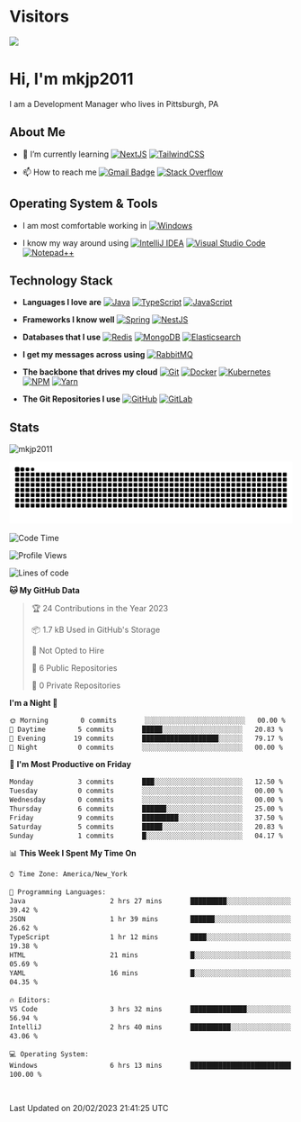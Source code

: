 # Visitors

[![](https://el-psy-congroo-counter.glitch.me/count.svg)](https://glitch.com/~el-psy-congroo-counter)

# Hi, I'm mkjp2011

I am a Development Manager who lives in Pittsburgh, PA

## About Me

- 🌱 I’m currently learning [![NextJS](https://img.shields.io/badge/Next-black??style=flat-square&logo=next.js&logoColor=white)](https://www.elastic.co/) [![TailwindCSS](https://img.shields.io/badge/tailwindcss-%2338B2AC.svg?style=flat-square&logo=tailwind-css&logoColor=white)]()

- 📫 How to reach me [![Gmail Badge](https://img.shields.io/badge/-gmail-c14438?style=flat-square&logo=Gmail&logoColor=ffffff)](mailto:mkjp2011@gmail.com) [![Stack Overflow](https://img.shields.io/badge/-Stackoverflow-FE7A16?style=?style=flat-square&logo=stack-overflow&logoColor=white)]()

## Operating System & Tools

* I am most comfortable working in [![Windows](https://img.shields.io/badge/Windows-0078D6?style=flat-square&logo=windows&logoColor=white)](https://www.microsoft.com/en-us/windows/windows-11)

* I know my way around using [![IntelliJ IDEA](https://img.shields.io/badge/IDE-IntelliJIDEA-000000.svg?style=flat-square&logo=intellij-idea&logoColor=white)](https://www.jetbrains.com/idea/)
[![Visual Studio Code](https://img.shields.io/badge/IDE-Visual%20Studio%20Code-0078d7.svg?style=flat-square&logo=visual-studio-code&logoColor=white)](https://code.visualstudio.com/)
[![Notepad++](https://img.shields.io/badge/Notepad++-90E59A.svg?style=flat-square&logo=notepad%2b%2b&logoColor=black)](https://notepad-plus-plus.org/downloads/)

## Technology Stack

* **Languages I love are** [![Java](https://img.shields.io/badge/Java-%23ED8B00.svg?style=flat-square&logo=java&logoColor=white)](https://www.python.org/)
[![TypeScript](https://img.shields.io/badge/-typescript-%23007ACC.svg?style=flat-square&logo=typescript&logoColor=white)](https://www.typescriptlang.org/)
[![JavaScript](https://img.shields.io/badge/-JavaScript-%23F7DF1C?style=flat-square&logo=javascript&logoColor=000000&labelColor=%23F7DF1C&color=%23FFCE5A)](https://www.javascript.com/)

* **Frameworks I know well** [![Spring](https://img.shields.io/badge/-spring-%236DB33F.svg?style=flat-square&logo=spring&logoColor=white)](https://spring.io/)
[![NestJS](https://img.shields.io/badge/-nestjs-%23E0234E.svg?style=flat-square&logo=nestjs&logoColor=white)](https://nestjs.com/)

* **Databases that I use** [![Redis](https://img.shields.io/badge/-Redis-DC382D?style=flat-square&logo=Redis&logoColor=ffffff)](https://redis.io/)
[![MongoDB](https://img.shields.io/badge/-MongoDB-47A248?style=flat-square&logo=MongoDB&logoColor=ffffff)](https://www.mongodb.com/)
[![Elasticsearch](https://img.shields.io/badge/-Elasticsearch-005571?style=flat-square&logo=Elasticsearch&logoColor=ffffff)](https://www.elastic.co/)

* **I get my messages across using** [![RabbitMQ](https://img.shields.io/badge/-RabbitMQ-FF6600?style=flat-square&logo=RabbitMQ&logoColor=ffffff)](https://www.rabbitmq.com/)

* **The backbone that drives my cloud** [![Git](https://img.shields.io/badge/-Git-%23F05032?style=flat-square&logo=git&logoColor=%23ffffff)](https://git-scm.com/)
[![Docker](https://img.shields.io/badge/-Docker-2496ED?style=flat-square&logo=docker&logoColor=ffffff)](https://www.docker.com/)
[![Kubernetes](https://img.shields.io/badge/-Kubernetes-326CE5?style=flat-square&logo=Kubernetes&logoColor=ffffff)](https://kubernetes.io/) 
[![NPM](https://img.shields.io/badge/NPM-%23CB3837.svg?style=flat-square&logo=npm&logoColor=white)](https://www.npmjs.com/)
[![Yarn](https://img.shields.io/badge/yarn-%232C8EBB.svg?style=flat-square&logo=yarn&logoColor=white)](https://yarnpkg.com/)

* **The Git Repositories I use** [![GitHub](https://img.shields.io/badge/github-%23121011.svg?style=flat-square&logo=github&logoColor=white)](https://github.com/)
[![GitLab](https://img.shields.io/badge/gitlab-%23181717.svg?style=flat-square&logo=gitlab&logoColor=white)](https://about.gitlab.com/)

## Stats

<p><img src="https://github-readme-stats.vercel.app/api?username=mkjp2011&show_icons=true&theme=dracula" alt="mkjp2011" /></p>

![snake gif](https://github.com/mkjp2011/mkjp2011/blob/542c402303ab0ccc75e28f4214b6a2f03a7880a9/github-contribution-grid-snake-dark.svg)

<!--START_SECTION:waka-->
![Code Time](http://img.shields.io/badge/Code%20Time-12%20hrs%2049%20mins-blue)

![Profile Views](http://img.shields.io/badge/Profile%20Views-162-blue)

![Lines of code](https://img.shields.io/badge/From%20Hello%20World%20I%27ve%20Written-0%20lines%20of%20code-blue)

**🐱 My GitHub Data** 

> 🏆 24 Contributions in the Year 2023
 > 
> 📦 1.7 kB Used in GitHub's Storage 
 > 
> 🚫 Not Opted to Hire
 > 
> 📜 6 Public Repositories 
 > 
> 🔑 0 Private Repositories  
 > 
**I'm a Night 🦉** 

```text
🌞 Morning        0 commits       ░░░░░░░░░░░░░░░░░░░░░░░░░   00.00 % 
🌆 Daytime        5 commits       █████░░░░░░░░░░░░░░░░░░░░   20.83 % 
🌃 Evening       19 commits       ███████████████████░░░░░░   79.17 % 
🌙 Night          0 commits       ░░░░░░░░░░░░░░░░░░░░░░░░░   00.00 % 

```
📅 **I'm Most Productive on Friday** 

```text
Monday           3 commits       ███░░░░░░░░░░░░░░░░░░░░░░   12.50 % 
Tuesday          0 commits       ░░░░░░░░░░░░░░░░░░░░░░░░░   00.00 % 
Wednesday        0 commits       ░░░░░░░░░░░░░░░░░░░░░░░░░   00.00 % 
Thursday         6 commits       ██████░░░░░░░░░░░░░░░░░░░   25.00 % 
Friday           9 commits       █████████░░░░░░░░░░░░░░░░   37.50 % 
Saturday         5 commits       █████░░░░░░░░░░░░░░░░░░░░   20.83 % 
Sunday           1 commits       █░░░░░░░░░░░░░░░░░░░░░░░░   04.17 % 

```


📊 **This Week I Spent My Time On** 

```text
⌚︎ Time Zone: America/New_York

💬 Programming Languages: 
Java                     2 hrs 27 mins       █████████░░░░░░░░░░░░░░░░   39.42 % 
JSON                     1 hr 39 mins        ██████░░░░░░░░░░░░░░░░░░░   26.62 % 
TypeScript               1 hr 12 mins        ████░░░░░░░░░░░░░░░░░░░░░   19.38 % 
HTML                     21 mins             █░░░░░░░░░░░░░░░░░░░░░░░░   05.69 % 
YAML                     16 mins             █░░░░░░░░░░░░░░░░░░░░░░░░   04.35 % 

🔥 Editors: 
VS Code                  3 hrs 32 mins       ██████████████░░░░░░░░░░░   56.94 % 
IntelliJ                 2 hrs 40 mins       ██████████░░░░░░░░░░░░░░░   43.06 % 

💻 Operating System: 
Windows                  6 hrs 13 mins       █████████████████████████   100.00 % 

```

```text


```



 Last Updated on 20/02/2023 21:41:25 UTC
<!--END_SECTION:waka-->